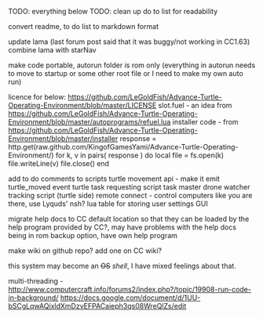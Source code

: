 TODO: everything below
TODO: clean up do to list for readability


convert readme, to do list to markdown format

update lama (last forum post said that it was buggy/not working in CC1.63)
combine lama with starNav

make code portable, autorun folder is rom only (everything in autorun needs to move to startup or some other root file or I need to make my own auto run)


licence for below: https://github.com/LeGoldFish/Advance-Turtle-Operating-Environment/blob/master/LICENSE
slot.fuel - an idea from https://github.com/LeGoldFish/Advance-Turtle-Operating-Environment/blob/master/autoprograms/refuel.lua
installer code - from https://github.com/LeGoldFish/Advance-Turtle-Operating-Environment/blob/master/installer
response = http.get(raw.github.com/KingofGamesYami/Advance-Turtle-Operating-Environment/)
	for k, v in pairs( response ) do
		local file = fs.open(k)
		file.writeLine(v)
		file.close()
end


add to do comments to scripts
turtle movement api - make it emit turtle_moved event
turtle task requesting script
task master
drone watcher
tracking script (turtle side)
remote connect - control computers like you are there, use Lyquds' nsh?
lua table for storing user settings
GUI

migrate help docs to CC default location so that they can be loaded by the help program provided by CC?, may have problems with the help docs being in rom
	backup option, have own help program

make wiki on github repo? add one on CC wiki?

this system may become an ~~OS~~ _shell_, I have mixed feelings about that.

multi-threading - http://www.computercraft.info/forums2/index.php?/topic/19908-run-code-in-background/
					https://docs.google.com/document/d/1UU-bSCgLqwAQixldXmDzvEFPACaieph3qs08WreQlZs/edit
					
